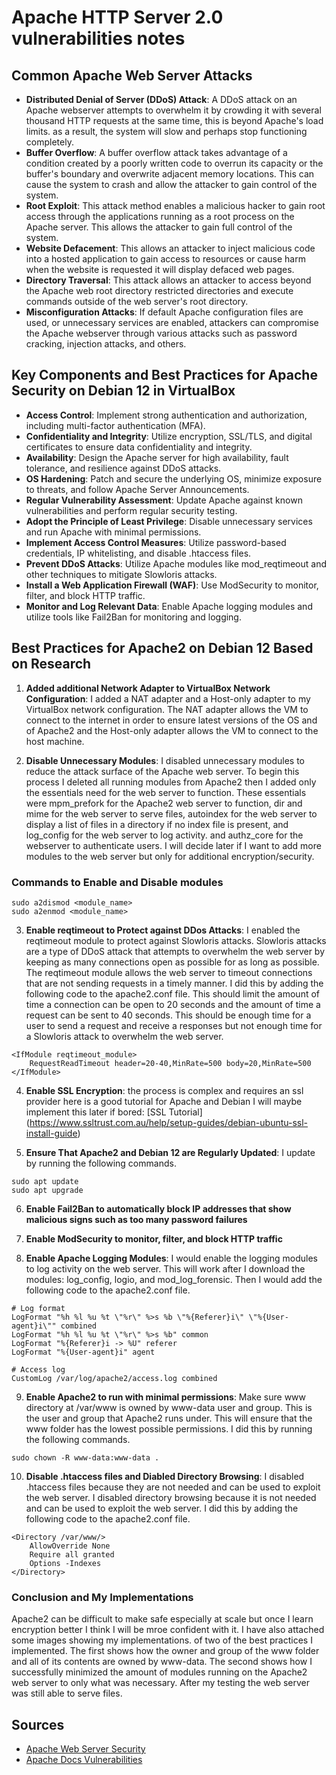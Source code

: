 # Apache HTTP Server 2.0 vulnerabilities notes

## Common Apache Web Server Attacks

- **Distributed Denial of Server (DDoS) Attack**: A DDoS attack on an Apache webserver attempts to overwhelm it by crowding it with several thousand HTTP requests at the same time, this is beyond Apache's load limits. as a result, the system will slow and perhaps stop functioning completely.
- **Buffer Overflow**: A buffer overflow attack takes advantage of a condition created by a poorly written code to overrun its capacity or the buffer's boundary and overwrite adjacent memory locations. This can cause the system to crash and allow the attacker to gain control of the system.
- **Root Exploit**: This attack method enables a malicious hacker to gain root access through the applications running as a root process on the Apache server. This allows the attacker to gain full control of the system.
- **Website Defacement**: This allows an attacker to inject malicious code into a hosted application to gain access to resources or cause harm when the website is requested it will display defaced web pages.
- **Directory Traversal**: This attack allows an attacker to access beyond the Apache web root directory restricted directories and execute commands outside of the web server's root directory.
- **Misconfiguration Attacks**: If default Apache configuration files are used, or unnecessary services are enabled, attackers can compromise the Apache webserver through various attacks such as password cracking, injection attacks, and others.

## Key Components and Best Practices for Apache Security on Debian 12 in VirtualBox

- **Access Control**: Implement strong authentication and authorization, including multi-factor authentication (MFA).
- **Confidentiality and Integrity**: Utilize encryption, SSL/TLS, and digital certificates to ensure data confidentiality and integrity.
- **Availability**: Design the Apache server for high availability, fault tolerance, and resilience against DDoS attacks.
- **OS Hardening**: Patch and secure the underlying OS, minimize exposure to threats, and follow Apache Server Announcements.
- **Regular Vulnerability Assessment**: Update Apache against known vulnerabilities and perform regular security testing.
- **Adopt the Principle of Least Privilege**: Disable unnecessary services and run Apache with minimal permissions.
- **Implement Access Control Measures**: Utilize password-based credentials, IP whitelisting, and disable .htaccess files.
- **Prevent DDoS Attacks**: Utilize Apache modules like mod_reqtimeout and other techniques to mitigate Slowloris attacks.
- **Install a Web Application Firewall (WAF)**: Use ModSecurity to monitor, filter, and block HTTP traffic.
- **Monitor and Log Relevant Data**: Enable Apache logging modules and utilize tools like Fail2Ban for monitoring and logging.

## Best Practices for Apache2 on Debian 12 Based on Research

1. **Added additional Network Adapter to VirtualBox Network Configuration**: I added a NAT adapter and a Host-only adapter to my VirtualBox network configuration. The NAT adapter allows the VM to connect to the internet in order to ensure latest versions of the OS and of Apache2 and the Host-only adapter allows the VM to connect to the host machine.

2. **Disable Unnecessary Modules**: I disabled unnecessary modules to reduce the attack surface of the Apache web server. To begin this process I deleted all running modules from Apache2 then I added only the essentials need for the web server to function. These essentials were mpm_prefork for the Apache2 web server to function, dir and mime for the web server to serve files, autoindex for the web server to display a list of files in a directory if no index file is present, and log_config for the web server to log activity. and authz_core for the webserver to authenticate users. I will decide later if I want to add more modules to the web server but only for additional encryption/security.

### Commands to Enable and Disable modules

```
sudo a2dismod <module_name>
sudo a2enmod <module_name>
```

3. **Enable reqtimeout to Protect against DDos Attacks**: I enabled the reqtimeout module to protect against Slowloris attacks. Slowloris attacks are a type of DDoS attack that attempts to overwhelm the web server by keeping as many connections open as possible for as long as possible. The reqtimeout module allows the web server to timeout connections that are not sending requests in a timely manner. I did this by adding the following code to the apache2.conf file.
   This should limit the amount of time a connection can be open to 20 seconds and the amount of time a request can be sent to 40 seconds. This should be enough time for a user to send a request and receive a responses but not enough time for a Slowloris attack to overwhelm the web server.

```
<IfModule reqtimeout_module>
    RequestReadTimeout header=20-40,MinRate=500 body=20,MinRate=500
</IfModule>
```

4. **Enable SSL Encryption**: the process is complex and requires an ssl provider here is a good tutorial for Apache and Debian I will maybe implement this later if bored: [SSL Tutorial] (https://www.ssltrust.com.au/help/setup-guides/debian-ubuntu-ssl-install-guide)

5. **Ensure That Apache2 and Debian 12 are Regularly Updated**: I update by running the following commands.

```
sudo apt update
sudo apt upgrade
```

6. **Enable Fail2Ban to automatically block IP addresses that show malicious signs such as too many password failures**

7. **Enable ModSecurity to monitor, filter, and block HTTP traffic**

8. **Enable Apache Logging Modules**: I would enable the logging modules to log activity on the web server. This will work after I download the modules: log_config, logio, and mod_log_forensic. Then I would add the following code to the apache2.conf file.

```
# Log format
LogFormat "%h %l %u %t \"%r\" %>s %b \"%{Referer}i\" \"%{User-agent}i\"" combined
LogFormat "%h %l %u %t \"%r\" %>s %b" common
LogFormat "%{Referer}i -> %U" referer
LogFormat "%{User-agent}i" agent

# Access log
CustomLog /var/log/apache2/access.log combined
```

9. **Enable Apache2 to run with minimal permissions**: Make sure www directory at /var/www is owned by www-data user and group. This is the user and group that Apache2 runs under. This will ensure that the www folder has the lowest possible permissions. I did this by running the following commands.

```
sudo chown -R www-data:www-data .
```

10. **Disable .htaccess files and Diabled Directory Browsing**: I disabled .htaccess files because they are not needed and can be used to exploit the web server. I disabled directory browsing because it is not needed and can be used to exploit the web server. I did this by adding the following code to the apache2.conf file.

```
<Directory /var/www/>
    AllowOverride None
    Require all granted
    Options -Indexes
</Directory>
```

### Conclusion and My Implementations

Apache2 can be difficult to make safe especially at scale but once I learn encryption better I think I will be mroe confident with it. I have also attached some images showing my implementations. of two of the best practices I implemented. The first shows how the owner and group of the www folder and all of its contents are owned by www-data. The second shows how I successfully minimized the amount of modules running on the Apache2 web server to only what was necessary. After my testing the web server was still able to serve files.

## Sources

- [Apache Web Server Security](https://www.comparitech.com/net-admin/apache-web-server-security/)
- [Apache Docs Vulnerabilities](https://httpd.apache.org/security/vulnerabilities_20.html)
